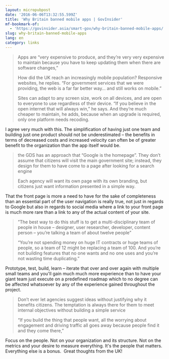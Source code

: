 ```yaml
---
layout: micropubpost
date: '2016-06-06T13:32:55.599Z'
title: 'Why Britain banned mobile apps | GovInsider'
mf-bookmark-of:
  - 'https://govinsider.asia/smart-gov/why-britain-banned-mobile-apps/'
slug: why-britain-banned-mobile-apps
lang: en
category: links
---
```

> Apps are “very expensive to produce, and they’re very very expensive to maintain because you have to keep updating them when there are software changes,”
> 
> How did the UK reach an increasingly mobile population? Responsive websites, he replies. “For government services that we were providing, the web is a far far better way… and still works on mobile.”
> 
> Sites can adapt to any screen size, work on all devices, and are open to everyone to use regardless of their device. “If you believe in the open internet that will always win,” he says. And they’re much cheaper to maintain, he adds, because when an upgrade is required, only one platform needs recoding.

​I agree very much with this. The simplification of having just one team and building just one product should not be underestimated – the benefits in terms of decreased costs and increased velocity can often be of greater benefit to the organization than the app itself would be.

> the GDS has an approach that “Google is the homepage”. They don’t assume that citizens will visit the main government site; instead, they design for them to have come to a page after looking for a search engine
> 
> Each agency will want its own page with its own branding, but citizens just want information presented in a simple way.

​That the front page is more a need to have for the sake of completeness than an essential part of the user navigation is really true, not just in regards to Google but also in regards to social media where a link to your front page is much more rare than a link to any of the actual content of your site.

> ”The best way to do this stuff is to get a multi-disciplinary team of people in house – designer, user researcher, developer, content person – you’re talking a team of about twelve people”
> 
> “You’re not spending money on huge IT contracts or huge teams of people, so a team of 12 might be replacing a team of 100. And you’re not building features that no one wants and no one uses and you’re not wasting time duplicating.”

​Prototype, test, build, learn – iterate that over and over again with multiple small teams and you'll gain much much more experience than to have your giant team just execute on a predefined roadmap which to no degree can be affected whatsoever by any of the experience gained throughout the project.

> Don’t ever let agencies suggest ideas without justifying why it benefits citizens. The temptation is always there for them to meet internal objectives without building a simple service
> 
> “If you build the thing that people want, all the worrying about engagement and driving traffic all goes away because people find it and they come there,”

​Focus on the people. Not on your organization and its structure. Not on the metrics and your desire to measure everything. It's the people that matters. Everything else is a bonus. ​ ​Great thoughts from the UK!
